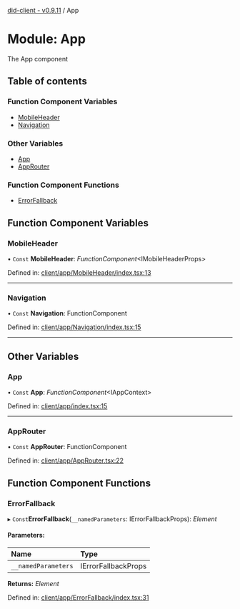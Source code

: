 [did-client - v0.9.11](../README.md) / App

# Module: App

The App component

## Table of contents

### Function Component Variables

- [MobileHeader](app.md#mobileheader)
- [Navigation](app.md#navigation)

### Other Variables

- [App](app.md#app)
- [AppRouter](app.md#approuter)

### Function Component Functions

- [ErrorFallback](app.md#errorfallback)

## Function Component Variables

### MobileHeader

• `Const` **MobileHeader**: *FunctionComponent*<IMobileHeaderProps\>

Defined in: [client/app/MobileHeader/index.tsx:13](https://github.com/Puzzlepart/did/blob/dev/client/app/MobileHeader/index.tsx#L13)

___

### Navigation

• `Const` **Navigation**: FunctionComponent

Defined in: [client/app/Navigation/index.tsx:15](https://github.com/Puzzlepart/did/blob/dev/client/app/Navigation/index.tsx#L15)

___

## Other Variables

### App

• `Const` **App**: *FunctionComponent*<IAppContext\>

Defined in: [client/app/index.tsx:15](https://github.com/Puzzlepart/did/blob/dev/client/app/index.tsx#L15)

___

### AppRouter

• `Const` **AppRouter**: FunctionComponent

Defined in: [client/app/AppRouter.tsx:22](https://github.com/Puzzlepart/did/blob/dev/client/app/AppRouter.tsx#L22)

## Function Component Functions

### ErrorFallback

▸ `Const`**ErrorFallback**(`__namedParameters`: IErrorFallbackProps): *Element*

#### Parameters:

Name | Type |
:------ | :------ |
`__namedParameters` | IErrorFallbackProps |

**Returns:** *Element*

Defined in: [client/app/ErrorFallback/index.tsx:31](https://github.com/Puzzlepart/did/blob/dev/client/app/ErrorFallback/index.tsx#L31)
